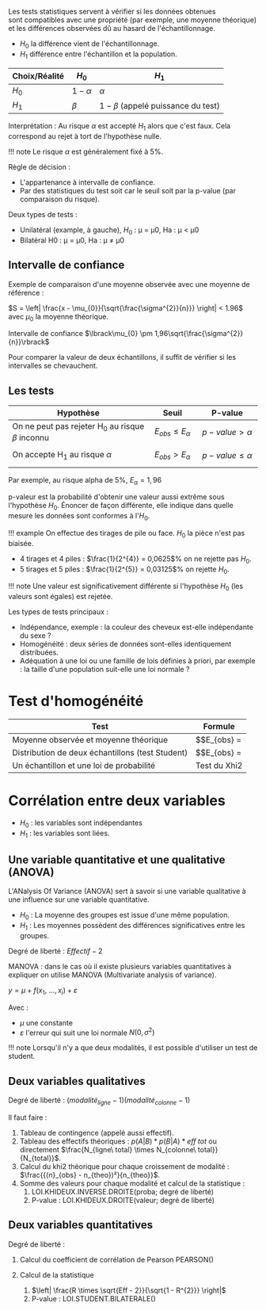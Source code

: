 Les tests statistiques servent à vérifier si les données obtenues
sont compatibles avec une propriété (par exemple, une moyenne théorique)
et les différences observées dû au hasard de l\'échantillonnage.

* $H_{0}$ la différence vient de l'échantillonnage.
* $H_{1}$ différence entre l'échantillon et la population.


Choix/Réalité | $H_{0}$      | $H_{1}$
--------------|--------------|-------------- 
$H_{0}$       | $1 − \alpha$ | $\alpha$ 
$H_{1}$       | $\beta$      | $1-\beta$ (appelé puissance du test)


Interprétation : Au risque $\alpha$ est accepté $H_{1}$ alors que c'est
faux. Cela correspond au rejet à tort de l'hypothèse nulle.

!!! note
    Le risque $\alpha$ est généralement fixé à 5%.

Règle de décision :

* L'appartenance à intervalle de confiance.
* Par des statistiques du test soit car le seuil soit par la p-value
    (par comparaison du risque).

Deux types de tests :

* Unilatéral (example, à gauche), $H_{0}$ : µ = µ0, Ha : µ &lt; µ0
* Bilatéral H0 : µ = µ0,  Ha : µ ≠ µ0

## Intervalle de confiance

Exemple de comparaison d'une moyenne observée avec une moyenne de
référence :

$S = \left| \frac{x - \mu_{0}}{\sqrt{\frac{\sigma^{2}}{n}}} \right| < 1.96$
avec $\mu_{0}$ la moyenne théorique.

Intervalle de confiance $\lbrack\mu_{0} \pm 1,96\sqrt{\frac{\sigma^{2}}{n}}\rbrack$

Pour comparer la valeur de deux échantillons, il suffit de vérifier si les intervalles se chevauchent.

## Les tests

<table>
<colgroup>
<col style="width: 55%" />
<col style="width: 19%" />
<col style="width: 24%" />
</colgroup>
<thead>
<tr class="header">
<th>Hypothèse</th>
<th>Seuil</th>
<th>P-value</th>
</tr>
</thead>
<tbody>
<tr class="odd">
<td>On ne peut pas rejeter H<sub>0</sub> au risque <em><br />
</em><span class="math inline"><em>β</em></span> inconnu</td>
<td><span
class="math display"><em>E</em><sub><em>o</em><em>b</em><em>s</em></sub> ≤ <em>E</em><sub><em>α</em></sub></span></td>
<td><span
class="math display"><em>p</em> − <em>v</em><em>a</em><em>l</em><em>u</em><em>e</em> &gt; <em>α</em></span></td>
</tr>
<tr class="even">
<td>On accepte H<sub>1</sub> au risque <span
class="math inline"><em>α</em></span></td>
<td><span
class="math display"><em>E</em><sub><em>o</em><em>b</em><em>s</em></sub> &gt; <em>E</em><sub><em>α</em></sub></span></td>
<td><span
class="math display"><em>p</em> − <em>v</em><em>a</em><em>l</em><em>u</em><em>e</em> ≤ <em>α</em></span></td>
</tr>
</tbody>
</table>

Par exemple, au risque alpha de 5%, $E_{\alpha} = 1,96$

p-valeur est la probabilité d'obtenir une valeur aussi extrême sous
l'hypothèse $H_{0}$. Énoncer de façon différente, elle indique dans quelle
mesure les données sont conformes à l'$H_{0}$.

!!! example
    On effectue des tirages de pile ou face. $H_{0}$ la pièce n'est pas biaisée.

* 4 tirages et 4 piles : $\frac{1}{2^{4}} = 0,0625$% on ne rejette pas $H_{0}$.
* 5 tirages et 5 piles : $\frac{1}{2^{5}} = 0,03125$% on rejette $H_{0}$.

!!! note
    Une valeur est significativement différente si l'hypothèse $H_{0}$ (les valeurs sont égales) est rejetée.

Les types de tests principaux :

* Indépendance, exemple : la couleur des cheveux est-elle indépendante du sexe ?
* Homogénéité : deux séries de données sont-elles identiquement distribuées.
* Adéquation à une loi ou une famille de lois définies à priori, par
    exemple : la taille d'une population suit-elle une loi normale ?

# Test d'homogénéité

| Test                                             | Formule                                                                                           |
|------------------------------------|------------------------------------|
| Moyenne observée et moyenne théorique            | $$E_{obs} = |\frac{\hat{}x - \mu}{\sqrt{\frac{s^{2}}{n}}}|$$                                      |
| Distribution de deux échantillons (test Student) | $$E_{obs} = |\frac{\hat{}x1 - \hat{}x2}{\sqrt{\frac{{s1}^{2}}{n}} + \sqrt{\frac{{s2}^{2}}{n}}}|$$ |
| Un échantillon et une loi de probabilité         | Test du Xhi2                                                                                      |

# Corrélation entre deux variables

* $H_{0}$ : les variables sont indépendantes
* $H_{1}$ : les variables sont liées.

## Une variable quantitative et une qualitative (ANOVA)

L'ANalysis Of Variance (ANOVA) sert à savoir si une variable qualitative
à une influence sur une variable quantitative.

* $H_{0}$ : La moyenne des groupes est issue d'une même population.
* $H_{1}$ : Les moyennes possèdent des différences significatives entre les groupes.

Degré de liberté : $Effectif - 2$

MANOVA : dans le cas où il existe plusieurs variables quantitatives à expliquer on utilise MANOVA (Multivariate analysis of variance).

$y = \mu + f\left( x_{1},\ \ldots,x_{i} \right) + \varepsilon$

Avec :

*  $\mu$ une constante
*  $\varepsilon$ l'erreur qui suit une loi normale $N\left( 0,\sigma^{2} \right)$

!!! note
    Lorsqu'il n'y a que deux modalités, il est possible d'utiliser un test de student.

## Deux variables qualitatives

Degré de liberté : ${(modalité}_{ligne} - 1)({modalité}_{colonne} - 1)$

Il faut faire :

1. Tableau de contingence (appelé aussi effectif).
2. Tableau des effectifs théoriques : $p\left( A \middle| B \right)*p\left( B \middle| A \right)*eff\ tot$ ou directement $\frac{N_{ligne\ total} \times N_{colonne\ total}}{N_{total}}$.
3. Calcul du khi2 théorique pour chaque croissement de modalité : $\frac{{(n}_{obs} - n_{theo})²}{n_{theo}}$.
4. Somme des valeurs pour chaque modalité et calcul de la statistique :
    1. LOI.KHIDEUX.INVERSE.DROITE(proba; degré de liberté)
    2. P-value : LOI.KHIDEUX.DROITE(valeur; degré de liberté)

## Deux variables quantitatives

Degré de liberté :

1. Calcul du coefficient de corrélation de Pearson PEARSON()
2. Calcul de la statistique

    1.  $\left| \frac{R \times \sqrt{Eff - 2}}{\sqrt{1 - R^{2}}} \right|$
    2.  P-value : LOI.STUDENT.BILATERALE()


